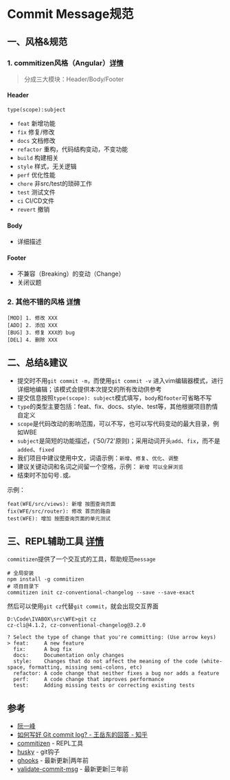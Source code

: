 # Commit Message规范

## 一、风格&规范
### 1. commitizen风格（Angular）[详情](http://www.ruanyifeng.com/blog/2016/01/commit_message_change_log.html)

> 分成三大模块：Header/Body/Footer

#### Header

```
type(scope):subject
```

- `feat` 新增功能
- `fix` 修复/修改
- `docs` 文档修改
- `refactor` 重构，代码结构变动，不变功能
- `build` 构建相关
- `style` 样式，无关逻辑
- `perf` 优化性能
- `chore` 非src/test的琐碎工作
- `test` 测试文件
- `ci` CI/CD文件
- `revert` 撤销

#### Body
* 详细描述

#### Footer
* 不兼容（Breaking）的变动（Change）
* 关闭议题

### 2. 其他不错的风格 [详情](https://www.zhihu.com/question/21209619/answer/32312105)
```
[MOD] 1. 修改 XXX
[ADD] 2. 添加 XXX
[BUG] 3. 修复 XXX的 bug
[DEL] 4. 删除 XXX
```

## 二、总结&建议
* 提交时不用`git commit -m`，而使用`git commit -v` 进入vim编辑器模式，进行详细地编辑；该模式会提供本次提交的所有改动供参考
* 提交信息按照`type(scope): subject`模式填写，`body`和`footer`可省略不写
* `type`的类型主要包括：feat、fix、docs、style、test等，其他根据项目酌情自定义
* `scope`是代码改动的影响范围，可以不写，也可以写代码变动的最大目录，例如WBE
* `subject`是简短的功能描述，('50/72'原则)；采用动词开头`add`、`fix`，而不是`added`、`fixed`
* 我们项目中建议使用中文，词语示例：`新增`、`修复`、`优化`、`调整`
* 建议关键动词和名词之间留一个空格，示例： `新增 可以全屏浏览`
* 结束时不加句号`.`或`。`

示例：
```
feat(WFE/src/views): 新增 按图查询页面
fix(WFE/src/router): 修改 首页的路由
test(WFE): 增加 按图查询页面的单元测试
```

## 三、REPL辅助工具 [详情](https://github.com/commitizen/cz-cli)
`commitizen`提供了一个交互式的工具，帮助规范`message`
```
# 全局安装
npm install -g commitizen
# 项目目录下
commitizen init cz-conventional-changelog --save --save-exact
```

然后可以使用`git cz`代替`git commit`，就会出现交互界面

```
D:\Code\IVABOX\src\WFE>git cz
cz-cli@4.1.2, cz-conventional-changelog@3.2.0

? Select the type of change that you're committing: (Use arrow keys)
> feat:     A new feature
  fix:      A bug fix
  docs:     Documentation only changes
  style:    Changes that do not affect the meaning of the code (white-space, formatting, missing semi-colons, etc)
  refactor: A code change that neither fixes a bug nor adds a feature
  perf:     A code change that improves performance
  test:     Adding missing tests or correcting existing tests
```

## 参考
* [阮一峰](http://www.ruanyifeng.com/blog/2016/01/commit_message_change_log.html)
* [如何写好 Git commit log? - 王岳东的回答 - 知乎](https://www.zhihu.com/question/21209619/answer/32312105)
* [commitizen](https://github.com/commitizen/cz-cli) - REPL工具
* [husky](https://github.com/typicode/husky) - git钩子
* [ghooks](https://www.npmjs.com/package/ghooks) - 最新更新|两年前
* [validate-commit-msg](https://github.com/conventional-changelog-archived-repos/validate-commit-msg) - 最新更新|三年前